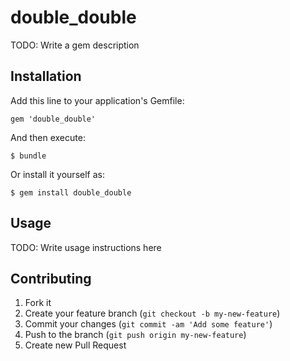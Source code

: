 # double_double

TODO: Write a gem description

## Installation

Add this line to your application's Gemfile:

    gem 'double_double'

And then execute:

    $ bundle

Or install it yourself as:

    $ gem install double_double

## Usage

TODO: Write usage instructions here

## Contributing

1. Fork it
2. Create your feature branch (`git checkout -b my-new-feature`)
3. Commit your changes (`git commit -am 'Add some feature'`)
4. Push to the branch (`git push origin my-new-feature`)
5. Create new Pull Request
